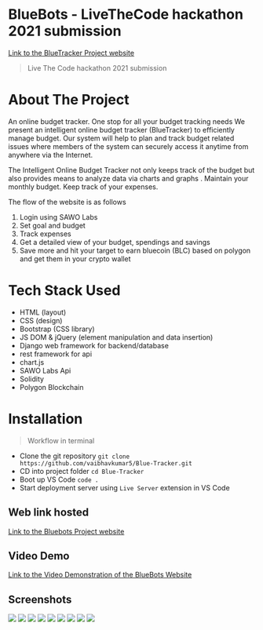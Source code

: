 # BlueBots - LiveTheCode hackathon 2021 submission
[Link to the BlueTracker Project website](https://bluetracker.herokuapp.com/login/ "BluTracker")

> Live The Code hackathon 2021 submission

# About The Project

An online budget tracker. One stop for all your budget tracking needs We present an intelligent online budget tracker (BlueTracker) to efficiently manage budget. Our system will help to plan and track budget related issues where members of the system can securely access it anytime from anywhere via the Internet. 

The Intelligent Online Budget Tracker not only keeps track of the budget but also provides means to analyze data via charts and graphs . Maintain your monthly budget. Keep track of your expenses.

The flow of the website is as follows 
1. Login using SAWO Labs
2. Set goal and budget 
3. Track expenses 
4. Get a detailed view of your budget, spendings and savings
5. Save more and hit your target to earn bluecoin (BLC) based on polygon and get them in your crypto wallet

# Tech Stack Used

- HTML (layout)
- CSS (design)
- Bootstrap (CSS library)
- JS DOM & jQuery (element manipulation and data insertion)
- Django web framework for backend/database
- rest framework for api
- chart.js
- SAWO Labs Api 
- Solidity
- Polygon Blockchain

# Installation

> Workflow in terminal
- Clone the git repository `git clone https://github.com/vaibhavkumar5/Blue-Tracker.git`
- CD into project folder `cd Blue-Tracker`
- Boot up VS Code `code .`
- Start deployment server using `Live Server` extension in VS Code

## Web link hosted

[Link to the Bluebots Project website](https://bluetracker.herokuapp.com/login/ "BlueTracker")

## Video Demo

[Link to the Video Demonstration of the BlueBots Website](https://drive.google.com/file/d/17CK1sKKSy6RjRmJ22WGyapVqQ6JMRkWM/view?usp=sharing "Video Demonstration")

## Screenshots
![](frontend/templates/static/images/Demo%201.jpeg)
![](frontend/templates/static/images/demo2.jpeg)
![](frontend/templates/static/images/demo3.jpeg)
![](frontend/templates/static/images/demo4.jpeg)
![](frontend/templates/static/images/demo5.jpeg)
![](frontend/templates/static/images/demo6.jpeg)
![](frontend/templates/static/images/demo7.jpeg)
![](frontend/templates/static/images/demo8.jpeg)
![](frontend/templates/static/images/demo%209.jpeg)

